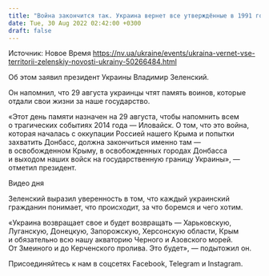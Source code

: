 ```yaml
---
title: "Война закончится так. Украина вернет все утверждённые в 1991 году территории — Зеленский"
date: Tue, 30 Aug 2022 02:42:00 +0300
draft: false
---
```

Источник: Новое Время https://nv.ua/ukraine/events/ukraina-vernet-vse-territorii-zelenskiy-novosti-ukrainy-50266484.html


Об этом заявил президент Украины Владимир Зеленский.

Он напомнил, что 29 августа украинцы чтят память воинов, которые отдали свои жизни за наше государство.

«Этот день памяти назначен на 29 августа, чтобы напомнить всем о трагических событиях 2014 года — Иловайск. О том, что это война, которая началась с оккупации Россией нашего Крыма и попытки захватить Донбасс, должна закончиться именно там — в освобожденном Крыму, в освобожденных городах Донбасса и выходом наших войск на государственную границу Украины», — отметил президент.

 Видео дня   

Зеленский выразил уверенность в том, что каждый украинский гражданин понимает, что происходит, за что боремся и чего хотим.

«Украина возвращает свое и будет возвращать — Харьковскую, Луганскую, Донецкую, Запорожскую, Херсонскую области, Крым и обязательно всю нашу акваторию Черного и Азовского морей. От Змеиного и до Керченского пролива. Это будет», — подытожил он.

Присоединяйтесь к нам в соцсетях Facebook, Telegram и Instagram.
